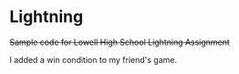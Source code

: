 Lightning
=========

~~Sample code for Lowell High School Lightning Assignment~~

I added a win condition to my friend's game.
